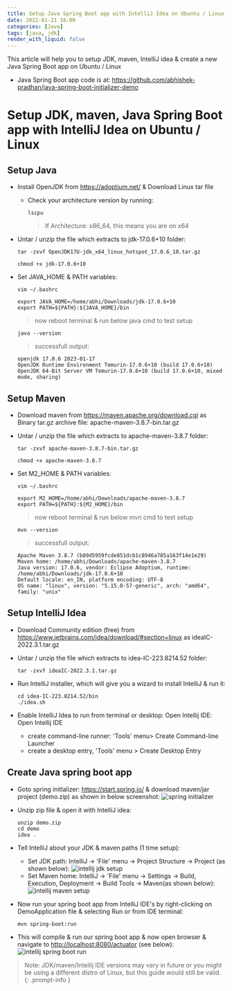 ```yaml
---
title: Setup Java Spring Boot app with IntelliJ Idea on Ubuntu / Linux
date: 2022-01-21 16:00
categories: [Java]
tags: [java, jdk]
render_with_liquid: false
---
```


This article will help you to setup JDK, maven, IntelliJ idea & create a new Java Spring Boot app on Ubuntu / Linux
- Java Spring Boot app code is at: <https://github.com/abhishek-pradhan/java-spring-boot-initializer-demo> 

#  Setup JDK, maven, Java Spring Boot app with IntelliJ Idea on Ubuntu / Linux

## Setup Java
- Install OpenJDK from <https://adoptium.net/> & Download Linux tar file
  - Check your architecture version by running:
    ```terminal
    lscpu
    ```
    > If Architecture: x86_64, this means you are on x64

- Untar / unzip the file which extracts to jdk-17.0.6+10 folder:
  ```terminal
  tar -zxvf OpenJDK17U-jdk_x64_linux_hotspot_17.0.6_10.tar.gz
  ```

  ```terminal
  chmod +x jdk-17.0.6+10 
  ```

- Set JAVA_HOME & PATH variables: 
  ```terminal
  vim ~/.bashrc
  ```

  ```~/.bashrc
  export JAVA_HOME=/home/abhi/Downloads/jdk-17.0.6+10 
  export PATH=${PATH}:${JAVA_HOME}/bin 
  ```
  > now reboot terminal & run below java cmd to test setup

  ```terminal
  java --version
  ```
  > successfull output: 
    ```console
    openjdk 17.0.6 2023-01-17
    OpenJDK Runtime Environment Temurin-17.0.6+10 (build 17.0.6+10)
    OpenJDK 64-Bit Server VM Temurin-17.0.6+10 (build 17.0.6+10, mixed mode, sharing)
    ```

## Setup Maven
- Download maven from <https://maven.apache.org/download.cgi> as Binary tar.gz archive file: apache-maven-3.8.7-bin.tar.gz 

- Untar / unzip the file which extracts to apache-maven-3.8.7 folder:
  ```terminal
  tar -zxvf apache-maven-3.8.7-bin.tar.gz 
  ```
  ```terminal
  chmod +x apache-maven-3.8.7 
  ```

- Set M2_HOME & PATH variables: 
  ```terminal
  vim ~/.bashrc 
  ```
  ```~/.bashrc
  export M2_HOME=/home/abhi/Downloads/apache-maven-3.8.7 
  export PATH=${PATH}:${M2_HOME}/bin
  ```
  > now reboot terminal & run below mvn cmd to test setup

  ```terminal
  mvn --version
  ```
  > successfull output: 
    ```console
    Apache Maven 3.8.7 (b89d5959fcde851dcb1c8946a785a163f14e1e29)
    Maven home: /home/abhi/Downloads/apache-maven-3.8.7
    Java version: 17.0.6, vendor: Eclipse Adoptium, runtime: /home/abhi/Downloads/jdk-17.0.6+10
    Default locale: en_IN, platform encoding: UTF-8
    OS name: "linux", version: "5.15.0-57-generic", arch: "amd64", family: "unix"
    ```

## Setup IntelliJ Idea
- Download Community edition (free) from <https://www.jetbrains.com/idea/download/#section=linux> as ideaIC-2022.3.1.tar.gz 

- Untar / unzip the file which extracts to idea-IC-223.8214.52 folder: 
  ```terminal
  tar -zxvf ideaIC-2022.3.1.tar.gz 
  ```

- Run IntelliJ installer, which will give you a wizard to install IntelliJ & run it: 
  ```terminal
  cd idea-IC-223.8214.52/bin
  ./idea.sh
  ```

- Enable IntelliJ Idea to run from terminal or desktop: Open Intellij IDE: Open Intellij IDE
  - create command-line runner: 'Tools' menu> Create Command-line Launcher
  - create a desktop entry, 'Tools' menu > Create Desktop Entry

## Create Java spring boot app
- Goto spring initlalizer: <https://start.spring.io/> & download maven/jar project (demo.zip) as shown in below screenshot:
![spring initializer](/assets/img/posts/2022-01-21-setup-java-spring-boot-with-intellij-idea/spring-initializer.png)

- Unzip zip file & open it with IntelliJ idea: 
  ```terminal
  unzip demo.zip
  cd demo
  idea . 
  ```
- Tell IntelliJ about your JDK & maven paths (1 time setup):
  - Set JDK path: IntelliJ -> 'File' menu -> Project Structure -> Project (as shown below):
    ![intellij jdk setup](/assets/img/posts/2022-01-21-setup-java-spring-boot-with-intellij-idea/intellij-jdk-setup.png)
  - Set Maven home: IntelliJ -> 'File' menu -> Settings -> Build, Execution, Deployment -> Build Tools -> Maven(as shown below):
    ![intellij maven setup](/assets/img/posts/2022-01-21-setup-java-spring-boot-with-intellij-idea/intellij-maven-setup.png)

- Now run your spring boot app from IntelliJ IDE's by right-clicking on DemoApplication file & selecting Run or from IDE terminal:
  ```terminal
  mvn spring-boot:run 
  ```

- This will compile & run our spring boot app & now open browser & navigate to <http://localhost:8080/actuator> (see below): 
![intellij spring boot run](/assets/img/posts/2022-01-21-setup-java-spring-boot-with-intellij-idea/intellij-spring-boot-run.png)

> Note: JDK/maven/Intellij IDE versions may vary in future or you might be using a different distro of Linux, but this guide would still be valid.
{: .prompt-info }